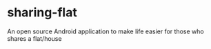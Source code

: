 # sharing-flat
An open source Android application to make life easier for those who shares a flat/house
